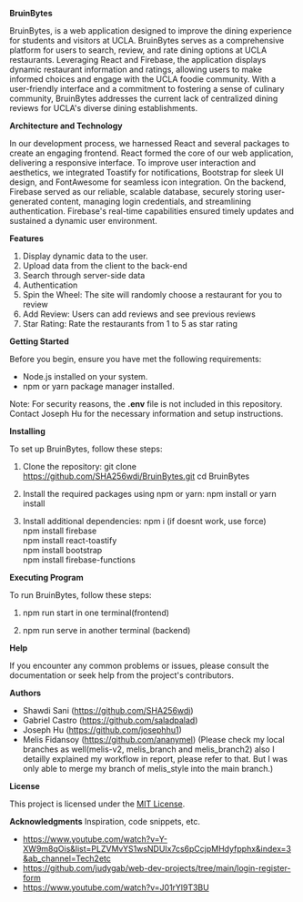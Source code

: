 **BruinBytes**

BruinBytes, is a web application designed to improve the dining experience for students and visitors at UCLA. BruinBytes serves as a comprehensive platform for users to search, review, and rate dining options at UCLA restaurants. Leveraging React and Firebase, the application displays dynamic restaurant information and ratings, allowing users to make informed choices and engage with the UCLA foodie community. With a user-friendly interface and a commitment to fostering a sense of culinary community, BruinBytes addresses the current lack of centralized dining reviews for UCLA's diverse dining establishments.

**Architecture and Technology**

In our development process, we harnessed React and several packages to create an engaging frontend. React formed the core of our web application, delivering a responsive interface. To improve user interaction and aesthetics, we integrated Toastify for notifications, Bootstrap for sleek UI design, and FontAwesome for seamless icon integration. On the backend, Firebase served as our reliable, scalable database, securely storing user-generated content, managing login credentials, and streamlining authentication. Firebase's real-time capabilities ensured timely updates and sustained a dynamic user environment.

**Features**
1. Display dynamic data to the user.
2. Upload data from the client to the back-end
3. Search through server-side data
4. Authentication
5. Spin the Wheel: The site will randomly choose a restaurant for you to review
6. Add Review: Users can add reviews and see previous reviews
7. Star Rating: Rate the restaurants from 1 to 5 as star rating

**Getting Started**

Before you begin, ensure you have met the following requirements:
- Node.js installed on your system.
- npm or yarn package manager installed.

Note: For security reasons, the **.env** file is not included in this repository. Contact Joseph Hu for the necessary information and setup instructions.

**Installing**

To set up BruinBytes, follow these steps:

1. Clone the repository:
   git clone https://github.com/SHA256wdi/BruinBytes.git
   cd BruinBytes
2. Install the required packages using npm or yarn:
   npm install
     or
   yarn install

3. Install additional dependencies:
   npm i (if doesnt work, use force)\
   npm install firebase\
   npm install react-toastify\
   npm install bootstrap\
   npm install firebase-functions

**Executing Program**

To run BruinBytes, follow these steps:

1. npm run start in one terminal(frontend)

2. npm run serve in another terminal (backend)

**Help**

If you encounter any common problems or issues, please consult the documentation or seek help from the project's contributors.

**Authors**

- Shawdi Sani (https://github.com/SHA256wdi)
- Gabriel Castro (https://github.com/saladpalad)
- Joseph Hu (https://github.com/josephhu1)
- Melis Fidansoy (https://github.com/ananymel) (Please check my local branches as well(melis-v2, melis_branch and melis_branch2) also I detailly explained my workflow in report, please refer to that. But I was only able to merge my branch of melis_style into the main branch.)

**License**

This project is licensed under the [MIT License](LICENSE.md).

**Acknowledgments**
Inspiration, code snippets, etc.
- https://www.youtube.com/watch?v=Y-XW9m8qOis&list=PLZVMvYS1wsNDUIx7cs6pCcjpMHdyfpphx&index=3&ab_channel=Tech2etc
- https://github.com/judygab/web-dev-projects/tree/main/login-register-form
- https://www.youtube.com/watch?v=J01rYl9T3BU

